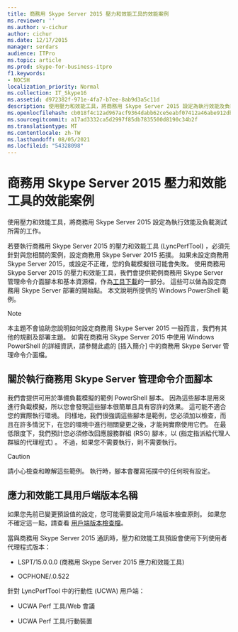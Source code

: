 ```yaml
---
title: 商務用 Skype Server 2015 壓力和效能工具的效能案例
ms.reviewer: ''
ms.author: v-cichur
author: cichur
ms.date: 12/17/2015
manager: serdars
audience: ITPro
ms.topic: article
ms.prod: skype-for-business-itpro
f1.keywords:
- NOCSH
localization_priority: Normal
ms.collection: IT_Skype16
ms.assetid: d972382f-971e-4fa7-b7ee-8ab9d3a5c11d
description: 使用壓力和效能工具，將商務用 Skype Server 2015 設定為執行效能及負載測試所需的工作。
ms.openlocfilehash: cb018f4c12ad967acf9364dabb62ce5eabf07412a46abe912dbffba5fe656422
ms.sourcegitcommit: a17ad3332ca5d2997f85db7835500d8190c34b2f
ms.translationtype: MT
ms.contentlocale: zh-TW
ms.lasthandoff: 08/05/2021
ms.locfileid: "54328098"
---
```

# <a name="performance-scenarios-for-the-skype-for-business-server-2015-stress-and-performance-tool"></a>商務用 Skype Server 2015 壓力和效能工具的效能案例
 
使用壓力和效能工具，將商務用 Skype Server 2015 設定為執行效能及負載測試所需的工作。
  
若要執行商務用 Skype Server 2015 的壓力和效能工具 (LyncPerfTool) ，必須先針對與您相關的案例，設定商務用 Skype Server 2015 拓撲。 如果未設定商務用 Skype Server 2015，或設定不正確，您的負載模擬很可能會失敗。 使用商務用 Skype Server 2015 的壓力和效能工具，我們會提供範例商務用 Skype Server 管理命令介面腳本和基本資源檔，作為[工具下載](https://www.microsoft.com/download/details.aspx?id=50367)的一部分。 這些可以做為設定商務用 Skype Server 部署的開始點。 本文說明所提供的 Windows PowerShell 範例。
  
> [!NOTE]
> 本主題不會協助您說明如何設定商務用 Skype Server 2015 一般而言，我們有其他的規劃及部署主題。 如需在商務用 Skype Server 2015 中使用 Windows PowerShell 的詳細資訊，請參閱此處的 [插入簡介] 中的商務用 Skype Server 管理命令介面檔。 
  
## <a name="about-running-skype-for-business-server-management-shell-scripts"></a>關於執行商務用 Skype Server 管理命令介面腳本

我們會提供可用於準備負載模擬的範例 PowerShell 腳本。 因為這些腳本是用來進行負載模擬，所以您會發現這些腳本很簡單且具有容許的效果。 這可能不適合您的實際執行環境。 同樣地，我們很強調這些腳本是範例，您必須加以檢查，而且在許多情況下，在您的環境中進行相關變更之後，才能夠實際使用它們。 在最低限度下，我們預計您必須修改回應服務群組 (RSG) 腳本，以 (指定指派給代理人群組的代理程式) 。 不過，如果您不需要執行，則不需要執行。
  
> [!CAUTION]
> 請小心檢查和瞭解這些範例。 執行時，腳本會覆寫拓撲中的任何現有設定。 
  
## <a name="stress-and-performance-tool-client-version-names"></a>應力和效能工具用戶端版本名稱

如果您先前已變更預設值的設定，您可能需要設定用戶端版本檢查原則。 如果您不確定這一點，請查看 [用戶端版本檢查檔](/previous-versions/office/lync-server-2013/lync-server-2013-view-client-version-policy-rules)。
  
當與商務用 Skype Server 2015 通訊時，壓力和效能工具預設會使用下列使用者代理程式版本：
  
- LSPT/15.0.0.0 (商務用 Skype Server 2015 應力和效能工具) 
    
- OCPHONE/.0.522
    
針對 LyncPerfTool 中的行動性 (UCWA) 用戶端：
  
- UCWA Perf 工具/Web 會議
    
- UCWA Perf 工具/行動裝置
